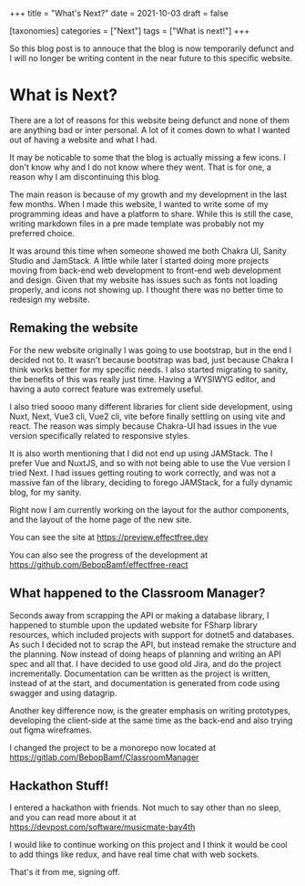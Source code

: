 +++
title = "What's Next?"
date = 2021-10-03
draft = false

[taxonomies]
categories = ["Next"]
tags = ["What is next!"]
+++

So this blog post is to annouce that the blog is now temporarily defunct and I
will no longer be writing content in the near future to this specific website.

<!-- more -->

# What is Next?

There are a lot of reasons for this website being defunct and none of them are
anything bad or inter personal. A lot of it comes down to what I wanted out of
having a website and what I had.

It may be noticable to some that the blog is actually missing a few icons. I
don't know why and I do not know where they went. That is for one, a reason why
I am discontinuing this blog.

The main reason is because of my growth and my development in the last few
months. When I made this website, I wanted to write some of my programming ideas
and have a platform to share. While this is still the case, writing markdown
files in a pre made template was probably not my preferred choice.

It was around this time when someone showed me both Chakra UI, Sanity Studio and
JamStack. A little while later I started doing more projects moving from
back-end web development to front-end web development and design. Given that
my website has issues such as fonts not loading properly, and icons not showing
up. I thought there was no better time to redesign my website.

## Remaking the website

For the new website originally I was going to use bootstrap, but in the end I
decided not to. It wasn't because bootstrap was bad, just because Chakra I think
works better for my specific needs. I also started migrating to sanity, the
benefits of this was really just time. Having a WYSIWYG editor, and having a
auto correct feature was extremely useful.

I also tried soooo many different libraries for client side development, using
Nuxt, Next, Vue3 cli, Vue2 cli, vite before finally settling on using vite and
react. The reason was simply because Chakra-UI had issues in the vue version
specifically related to responsive styles.

It is also worth mentioning that I did not end up using JAMStack. The I prefer
Vue and NuxtJS, and so with not being able to use the Vue version I tried Next.
I had issues getting routing to work correctly, and was not a massive fan of the
library, deciding to forego JAMStack, for a fully dynamic blog, for my sanity.

Right now I am currently working on the layout for the author components, and
the layout of the home page of the new site.

You can see the site at <https://preview.effectfree.dev>

You can also see the progress of the development at
<https://github.com/BebopBamf/effectfree-react>

## What happened to the Classroom Manager?

Seconds away from scrapping the API or making a database library, I happened to
stumble upon the updated website for FSharp library resources, which included
projects with support for dotnet5 and databases. As such I decided not to scrap
the API, but instead remake the structure and the planning. Now instead of doing
heaps of planning and writing an API spec and all that. I have decided to use
good old Jira, and do the project incrementally. Documentation can be written
as the project is written, instead of at the start, and documentation is
generated from code using swagger and using datagrip.

Another key difference now, is the greater emphasis on writing prototypes,
developing the client-side at the same time as the back-end and also trying out
figma wireframes.

I changed the project to be a monorepo now located at
<https://gitlab.com/BebopBamf/ClassroomManager>

## Hackathon Stuff!

I entered a hackathon with friends. Not much to say other than no sleep, and
you can read more about it at <https://devpost.com/software/musicmate-bay4th>

I would like to continue working on this project and I think it would be cool to
add things like redux, and have real time chat with web sockets.

That's it from me, signing off.

